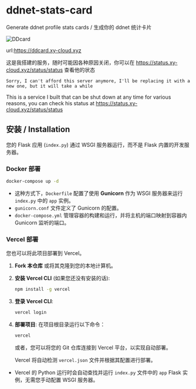 # ddnet-stats-card
Generate ddnet profile stats cards / 生成你的 ddnet 统计卡片

![DDcard](https://ddcard.xy-cloud.xyz/svg?username=xy_cloud&team=TeeFun&skin=https://ddnet.org/skins/skin/community/AmethystCat.png)

url:https://ddcard.xy-cloud.xyz

这是我搭建的服务，随时可能因各种原因关闭，你可以在 https://status.xy-cloud.xyz/status/status 查看他的状态

`Sorry, I can't afford this server anymore, I'll be replacing it with a new one, but it will take a while`

This is a service I built that can be shut down at any time for various reasons, you can check his status at https://status.xy-cloud.xyz/status/status



## 安装 / Installation

您的 Flask 应用 (`index.py`) 通过 WSGI 服务器运行，而不是 Flask 内置的开发服务器。

### Docker 部署

```bash
docker-compose up -d
```
*   这种方式下，`Dockerfile` 配置了使用 **Gunicorn** 作为 WSGI 服务器来运行 `index.py` 中的 `app` 实例。
*   `gunicorn.conf` 文件定义了 Gunicorn 的配置。
*   `docker-compose.yml` 管理容器的构建和运行，并将主机的端口映射到容器内 Gunicorn 监听的端口。

### Vercel 部署

您也可以将此项目部署到 Vercel。

1.  **Fork 本仓库** 或将其克隆到您的本地计算机。
2.  **安装 Vercel CLI** (如果您还没有安装的话):
    ```bash
    npm install -g vercel
    ```
3.  **登录 Vercel CLI**:
    ```bash
    vercel login
    ```
4.  **部署项目**:
    在项目根目录运行以下命令：
    ```bash
    vercel
    ```
    或者，您可以将您的 Git 仓库连接到 Vercel 平台，以实现自动部署。

    Vercel 将自动检测 `vercel.json` 文件并根据其配置进行部署。
*   Vercel 的 Python 运行时会自动查找并运行 `index.py` 文件中的 `app` Flask 实例，无需您手动配置 WSGI 服务器。
